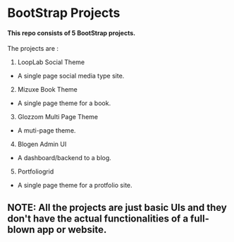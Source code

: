 # BootStrap Projects

#### This repo consists of 5 BootStrap projects.

The projects are :

1. LoopLab Social Theme
- A single page social media type site.

2. Mizuxe Book Theme
- A single page theme for a book.

3. Glozzom Multi Page Theme
- A muti-page theme.

4. Blogen Admin UI
- A dashboard/backend to a blog.

5. Portfoliogrid
- A single page theme for a protfolio site.


## NOTE: All the projects are just basic UIs and they don't have the actual functionalities of a full-blown app or website.
